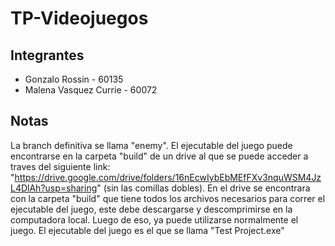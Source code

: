 # TP-Videojuegos

## Integrantes
* Gonzalo Rossin - 60135
* Malena Vasquez Currie - 60072

## Notas
La branch definitiva se llama "enemy". El ejecutable del juego puede encontrarse en la carpeta "build" de un drive al que se puede acceder a traves del siguiente link: "https://drive.google.com/drive/folders/16nEcwIybEbMEfFXv3nquWSM4JzL4DlAh?usp=sharing" (sin las comillas dobles). En el drive se encontrara con la carpeta "build" que tiene todos los archivos necesarios para correr el ejecutable del juego, este debe descargarse y descomprimirse en la computadora local. Luego de eso, ya puede utilizarse normalmente el juego. El ejecutable del juego es el que se llama "Test Project.exe"
